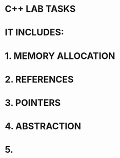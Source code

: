 # C++ LAB TASKS
# IT INCLUDES:
# 1. MEMORY ALLOCATION
# 2. REFERENCES
# 3. POINTERS
# 4. ABSTRACTION
# 5. 
